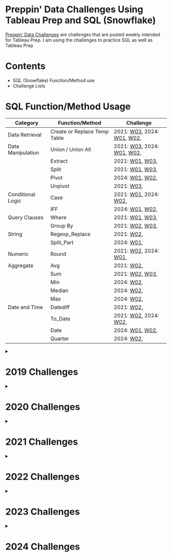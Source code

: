 # Preppin' Data Challenges Using Tableau Prep and SQL (Snowflake)

[Preppin' Data Challenges](https://preppindata.blogspot.com/) are challenges that are posted weekly intended for Tableau Prep. I am using the challenges to practice SQL as well as Tableau Prep

# Contents

- SQL (Snowflake) Function/Method use
- Challenge Lists

# SQL Function/Method Usage

| Category          | Function/Method              | Challenge                                                               |
| --- | ---- | ---- |
| Data Retrieval    | Create or Replace Temp Table | 2021: [W03](2021/Week_3/README.md),  2024: [W01](2024/Week_1/README.md),  [W02](2024/Week_2/README.md),       |
| Data Manipulation | Union / Union All    | 2021: [W03](2021/Week_3/README.md), 2024: [W01](2024/Week_1/README.md),  [W02](2024/Week_2/README.md),       |
|                   | Extract       | 2021: [W01](2021/Week_1/README.md), [W03](2021/Week_3/README.md),       |
|      | Split     | 2021: [W01](2021/Week_1/README.md), [W03](2021/Week_3/README.md),       |
|    | Pivot      | 2024: [W01](2024/Week_1/README.md),  [W02](2024/Week_2/README.md),        |
|    | Unpivot         | 2021: [W03](2021/Week_3/README.md),                                     |
| Conditional Logic | Case   | 2021: [W01](2021/Week_1/README.md),   2024: [W02](2024/Week_2/README.md),        |
|      | IFF       | 2024: [W01](2024/Week_1/README.md), [W02](2024/Week_2/README.md),               |
| Query Clauses      | Where                        | 2021: [W01](2021/Week_1/README.md), [W03](2021/Week_3/README.md),       |
|                   | Group By                     | 2021: [W02](2021/Week_2/README.md), [W03](2021/Week_3/README.md),       |
| String            | Regexp_Replace               | 2021: [W02](2021/Week_2/README.md),                                     |
|                   | Split_Part                   | 2024: [W01](2024/Week_1/README.md),                                     |
| Numeric           | Round                        | 2021: [W02](2021/Week_2/README.md), 2024: [W01](2024/Week_1/README.md), |
| Aggregate         | Avg      | 2021: [W02](2021/Week_2/README.md),                                     |
|       | Sum        | 2021: [W02](2021/Week_2/README.md), [W03](2021/Week_3/README.md),       |
|       | Min        | 2024: [W02](2024/Week_2/README.md),       |
|       | Median       | 2024: [W02](2024/Week_2/README.md),        |
|       | Max       | 2024: [W02](2024/Week_2/README.md),        |
| Date and Time     | Datediff                     | 2021: [W02](2021/Week_2/README.md),                                     |
|     | To_Date     | 2021: [W02](2021/Week_2/README.md),  2024: [W02](2024/Week_2/README.md),           |
|   | Date  | 2024: [W01](2024/Week_1/README.md), [W02](2024/Week_2/README.md),     |
|   | Quarter  | 2024: [W02](2024/Week_2/README.md),     |

<details>
<summary>
  
# 2019 Challenges
</summary>

Click on the challenge hyperlink to view solutions

|           |           | Challenges                      |           |           |
| --------- | --------- | ------------------------------- | --------- | --------- |
| [Week 1]  | [Week 2]  | [Week 3](2019/Week_3/README.md) | [Week 4]  | [Week 5]  |
| [Week 6]  | [Week 7]  | [Week 8]                        | [Week 9]  | [Week 10] |
| [Week 11] | [Week 12] | [Week 13]                       | [Week 14] | [Week 15] |
| [Week 16] | [Week 17] | [Week 18]                       | [Week 19] | [Week 20] |
| [Week 21] | [Week 22] | [Week 23]                       | [Week 24] | [Week 25] |
| [Week 26] | [Week 27] | [Week 28]                       | [Week 29] | [Week 30] |
| [Week 31] | [Week 32] | [Week 33]                       | [Week 34] | [Week 35] |
| [Week 36] | [Week 37] | [Week 38]                       | [Week 39] | [Week 40] |
| [Week 41] | [Week 42] | [Week 43]                       | [Week 44] | [Week 45] |
| [Week 46] |           |                                 |           |           |

</details>

<details>
<summary>
  
# 2020 Challenges
</summary>

Click on the challenge hyperlink to view solutions

|           |           | Challenges |           |           |
| --------- | --------- | ---------- | --------- | --------- |
| [Week 1]  | [Week 2]  | [Week 3]   | [Week 4]  | [Week 5]  |
| [Week 6]  | [Week 7]  | [Week 8]   | [Week 9]  | [Week 10] |
| [Week 11] | [Week 12] | [Week 13]  | [Week 14] | [Week 15] |
| [Week 16] | [Week 17] | [Week 18]  | [Week 19] | [Week 20] |
| [Week 21] | [Week 22] | [Week 23]  | [Week 24] | [Week 25] |
| [Week 26] | [Week 27] | [Week 28]  | [Week 29] | [Week 30] |
| [Week 31] | [Week 32] | [Week 33]  | [Week 34] | [Week 35] |
| [Week 36] | [Week 37] | [Week 38]  | [Week 39] | [Week 40] |
| [Week 41] | [Week 42] | [Week 43]  | [Week 44] | [Week 45] |
| [Week 46] |           |            |           |           |

</details>

<details>
<summary>
  
# 2021 Challenges
</summary>

Click on the challenge hyperlink to view solutions

|                                 |                                 | Challenges                      |                                 |           |
| ------------------------------- | ------------------------------- | ------------------------------- | ------------------------------- | --------- |
| [Week 1](2021/Week_1/README.md) | [Week 2](2021/Week_2/README.md) | [Week 3](2021/Week_3/README.md) | [Week 4](2021/Week_4/README.md) | [Week 5]  |
| [Week 6]                        | [Week 7]                        | [Week 8]                        | [Week 9]                        | [Week 10] |
| [Week 11]                       | [Week 12]                       | [Week 13]                       | [Week 14]                       | [Week 15] |
| [Week 16]                       | [Week 17]                       | [Week 18]                       | [Week 19]                       | [Week 20] |
| [Week 21]                       | [Week 22]                       | [Week 23]                       | [Week 24]                       | [Week 25] |
| [Week 26]                       | [Week 27]                       | [Week 28]                       | [Week 29]                       | [Week 30] |
| [Week 31]                       | [Week 32]                       | [Week 33]                       | [Week 34]                       | [Week 35] |
| [Week 36]                       | [Week 37]                       | [Week 38]                       | [Week 39]                       | [Week 40] |
| [Week 41]                       | [Week 42]                       | [Week 43]                       | [Week 44]                       | [Week 45] |
| [Week 46]                       |                                 |                                 |                                 |           |

</details>

<details>
<summary>
  
# 2022 Challenges
</summary>

Click on the challenge hyperlink to view solutions

|                                   |           | Challenges                      |           |                                   |
| --------------------------------- | --------- | ------------------------------- | --------- | --------------------------------- |
| [Week 1](2022/Week_1/README.md)   | [Week 2]  | [Week 3](2022/Week_3/README.md) | [Week 4]  | [Week 5]                          |
| [Week 6]                          | [Week 7]  | [Week 8]                        | [Week 9]  | [Week 10]                         |
| [Week 11]                         | [Week 12] | [Week 13]                       | [Week 14] | [Week 15]                         |
| [Week 16]                         | [Week 17] | [Week 18]                       | [Week 19] | [Week 20]                         |
| [Week 21]                         | [Week 22] | [Week 23]                       | [Week 24] | [Week 25]                         |
| [Week 26]                         | [Week 27] | [Week 28]                       | [Week 29] | [Week 30](2022/Week_30/README.md) |
| [Week 31]                         | [Week 32] | [Week 33]                       | [Week 34] | [Week 35]                         |
| [Week 36]                         | [Week 37] | [Week 38]                       | [Week 39] | [Week 40]                         |
| [Week 41](2022/Week_41/README.md) | [Week 42] | [Week 43]                       | [Week 44] | [Week 45]                         |
| [Week 46]                         |           |                                 |           |                                   |

</details>

<details>
<summary>
  
# 2023 Challenges
</summary>

Click on the challenge hyperlink to view solutions

|           |           | Challenges |           |           |
| --------- | --------- | ---------- | --------- | --------- |
| [Week 1]  | [Week 2]  | [Week 3]   | [Week 4]  | [Week 5]  |
| [Week 6]  | [Week 7]  | [Week 8]   | [Week 9]  | [Week 10] |
| [Week 11] | [Week 12] | [Week 13]  | [Week 14] | [Week 15] |
| [Week 16] | [Week 17] | [Week 18]  | [Week 19] | [Week 20] |
| [Week 21] | [Week 22] | [Week 23]  | [Week 24] | [Week 25] |
| [Week 26] | [Week 27] | [Week 28]  | [Week 29] | [Week 30] |
| [Week 31] | [Week 32] | [Week 33]  | [Week 34] | [Week 35] |
| [Week 36] | [Week 37] | [Week 38]  | [Week 39] | [Week 40] |
| [Week 41] | [Week 42] | [Week 43]  | [Week 44] | [Week 45] |
| [Week 46] |           |            |           |           |

</details>

<details>
<summary>
  
# 2024 Challenges
</summary>

Click on the challenge hyperlink to view solutions

|                                 |                                 | Challenges                      |           |           |
| ------------------------------- | ------------------------------- | ------------------------------- | --------- | --------- |
| [Week 1](2024/Week_1/README.md) | [Week 2](2024/Week_2/README.md) | [Week 3](2024/Week_3/README.md) | [Week 4]  | [Week 5]  |
| [Week 6]                        | [Week 7]                        | [Week 8]                        | [Week 9]  | [Week 10] |
| [Week 11]                       | [Week 12]                       | [Week 13]                       | [Week 14] | [Week 15] |
| [Week 16]                       | [Week 17]                       | [Week 18]                       | [Week 19] | [Week 20] |
| [Week 21]                       | [Week 22]                       | [Week 23]                       | [Week 24] | [Week 25] |
| [Week 26]                       | [Week 27]                       | [Week 28]                       | [Week 29] | [Week 30] |
| [Week 31]                       | [Week 32]                       | [Week 33]                       | [Week 34] | [Week 35] |
| [Week 36]                       | [Week 37]                       | [Week 38]                       | [Week 39] | [Week 40] |
| [Week 41]                       | [Week 42]                       | [Week 43]                       | [Week 44] | [Week 45] |
| [Week 46]                       |                                 |                                 |           |           |

</details>
